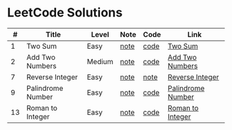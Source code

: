 # LeetCode Solutions


| # | Title | Level | Note | Code | Link  |
| --- | --- | --- | --- | --- | --- |
| 1 | Two Sum | Easy | [note](https://github.com/lonelyandrew/leetcode/blob/master/notes/1-two-sum.md) | [code](https://github.com/lonelyandrew/leetcode/tree/master/src/1-two-sum) | [Two Sum](https://leetcode.com/problems/two-sum) |
| 2 | Add Two Numbers | Medium | [note](https://github.com/lonelyandrew/leetcode/blob/master/notes/2-add-two-nums.md) | [code](https://github.com/lonelyandrew/leetcode/tree/master/src/2-add-two-nums) | [Add Two Numbers](https://leetcode.com/problems/add-two-numbers) |
| 7 | Reverse Integer | Easy | [note](https://github.com/lonelyandrew/leetcode/blob/master/notes/7-reverse-int.md) | [note](https://github.com/lonelyandrew/leetcode/tree/master/src/7-reverse-int) | [Reverse Integer](https://leetcode.com/problems/reverse-integer) |
| 9 | Palindrome Number  | Easy | [note](https://github.com/lonelyandrew/leetcode/blob/master/notes/9-panlindrome-num.md) | [code](https://github.com/lonelyandrew/leetcode/tree/master/src/9-panlindrome-num) |[Palindrome Number](https://leetcode.com/problems/palindrome-number)|
| 13 | Roman to Integer | Easy | [note](https://github.com/lonelyandrew/leetcode/blob/master/notes/13-roman-to-int.md) | [code](https://github.com/lonelyandrew/leetcode/tree/master/src/13-roman-to-int) | [Roman to Integer](https://leetcode.com/problems/roman-to-integer) |



